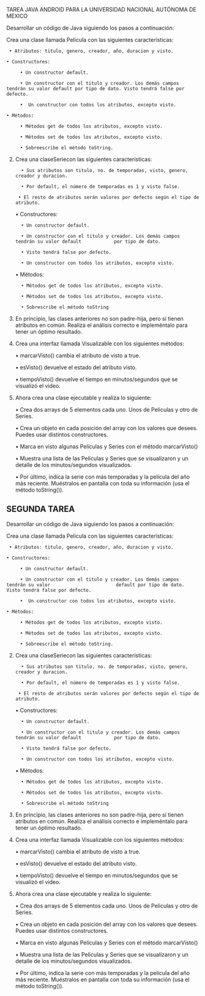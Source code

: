 TAREA JAVA ANDROID PARA LA UNIVERSIDAD NACIONAL AUTÓNOMA DE MEXICO


Desarrollar un código de Java siguiendo los pasos a continuación:

Crea una clase llamada Pelicula con las siguientes características:

     • Atributos: titulo, genero, creador, año, duracion y visto.

    • Constructores:

         • Un constructor default.

         • Un constructor con el titulo y creador. Los demás campos tendrán su valor default por tipo de dato. Visto tendrá false por defecto.

         •	Un constructor con todos los atributos, excepto visto.

    • Métodos:

         • Métodos get de todos los atributos, excepto visto.

         • Métodos set de todos los atributos, excepto visto.

         • Sobreescribe el método toString.


2. Crea una claseSeriecon las siguientes características:

         • Sus atributos son titulo, no. de temporadas, visto, genero, creador y duracion.

         • Por default, el número de temporadas es 1 y visto false.

        • El resto de atributos serán valores por defecto según el tipo de atributo. 

     • Constructores:

         • Un constructor default.

         • Un constructor con el titulo y creador. Los demás campos tendrán su valor default            por tipo de dato.

         • Visto tendrá false por defecto.

         • Un constructor con todos los atributos, excepto visto.

     • Métodos:

         • Métodos get de todos los atributos, excepto visto.

         • Métodos set de todos los atributos, excepto visto.

         • Sobrescribe el método toString


3. En principio, las clases anteriores no son padre-hija, pero sí tienen atributos en común.     Realiza el análisis correcto e impleméntalo para tener un óptimo resultado.


4. Crea una interfaz llamada Visualizable con los siguientes métodos:

     • marcarVisto() cambia el atributo de visto a true.

     • esVisto() devuelve el estado del atributo visto.

     • tiempoVisto() devuelve el tiempo en minutos/segundos que se visualizó el video.


5. Ahora crea una clase ejecutable y realiza lo siguiente:

     • Crea dos arrays de 5 elementos cada uno. Unos de Peliculas y otro de Series.

     • Crea un objeto en cada posición del array con los valores que desees. Puedes usar          distintos constructores.

     • Marca en visto algunas Películas y Series con el método marcarVisto()

     • Muestra una lista de las Películas y Series que se visualizaron y un detalle de los               minutos/segundos visualizados.

     • Por último, indica la serie con más temporadas y la película del año más reciente.            Muéstralos en pantalla con toda su información (usa el método toString()).


## SEGUNDA TAREA

Desarrollar un código de Java siguiendo los pasos a continuación:

Crea una clase llamada Pelicula con las siguientes características:

     • Atributos: titulo, genero, creador, año, duracion y visto.

    • Constructores:

         • Un constructor default.

         • Un constructor con el titulo y creador. Los demás campos tendrán su valor                        default por tipo de dato. Visto tendrá false por defecto.

         •	Un constructor con todos los atributos, excepto visto.

    • Métodos:

         • Métodos get de todos los atributos, excepto visto.

         • Métodos set de todos los atributos, excepto visto.

         • Sobreescribe el método toString.


2. Crea una claseSeriecon las siguientes características:

         • Sus atributos son titulo, no. de temporadas, visto, genero, creador y duracion.

         • Por default, el número de temporadas es 1 y visto false.

        • El resto de atributos serán valores por defecto según el tipo de atributo. 

     • Constructores:

         • Un constructor default.

         • Un constructor con el titulo y creador. Los demás campos tendrán su valor default            por tipo de dato.

         • Visto tendrá false por defecto.

         • Un constructor con todos los atributos, excepto visto.

     • Métodos:

         • Métodos get de todos los atributos, excepto visto.

         • Métodos set de todos los atributos, excepto visto.

         • Sobrescribe el método toString


3. En principio, las clases anteriores no son padre-hija, pero sí tienen atributos en común.     Realiza el análisis correcto e impleméntalo para tener un óptimo resultado.


4. Crea una interfaz llamada Visualizable con los siguientes métodos:

     • marcarVisto() cambia el atributo de visto a true.

     • esVisto() devuelve el estado del atributo visto.

     • tiempoVisto() devuelve el tiempo en minutos/segundos que se visualizó el video.


5. Ahora crea una clase ejecutable y realiza lo siguiente:

     • Crea dos arrays de 5 elementos cada uno. Unos de Peliculas y otro de Series.

     • Crea un objeto en cada posición del array con los valores que desees. Puedes usar          distintos constructores.

     • Marca en visto algunas Películas y Series con el método marcarVisto()

     • Muestra una lista de las Películas y Series que se visualizaron y un detalle de los               minutos/segundos visualizados.

     • Por último, indica la serie con más temporadas y la película del año más reciente.            Muéstralos en pantalla con toda su información (usa el método toString()).



